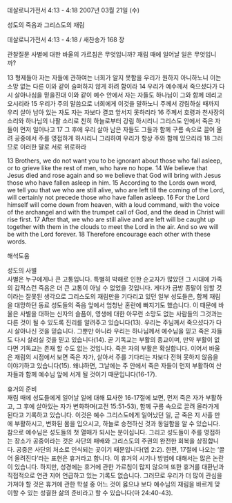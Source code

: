 데살로니가전서 4:13 - 4:18 
2007년 03월 21일 (수)

성도의 죽음과 그리스도의 재림



데살로니가전서 4:13 - 4:18 / 새찬송가 168 장


관찰질문
사별에 대한 바울의 가르침은 무엇입니까?
재림 때에 일어날 일은 무엇입니까?

13 형제들아 자는 자들에 관하여는 너희가 알지 못함을 우리가 원하지 아니하노니 이는 소망 없는 다른 이와 같이 슬퍼하지 않게 하려 함이라 14 우리가 예수께서 죽으셨다가 다시 살아나심을 믿을진대 이와 같이 예수 안에서 자는 자들도 하나님이 그와 함께 데리고 오시리라 
15 우리가 주의 말씀으로 너희에게 이것을 말하노니 주께서 강림하실 때까지 우리 살아 남아 있는 자도 자는 자보다 결코 앞서지 못하리라 16 주께서 호령과 천사장의 소리와 하나님의 나팔 소리로 친히 하늘로부터 강림 하시리니 그리스도 안에서 죽은 자들이 먼저 일어나고 17 그 후에 우리 살아 남은 자들도 그들과 함께 구름 속으로 끌어 올려 공중에서 주를 영접하게 하시리니 그리하여 우리가 항상 주와 함께 있으리라 18 그러므로 이러한 말로 서로 위로하라 

13 Brothers, we do not want you to be ignorant about those who fall asleep, or to grieve like the rest of men, who have no hope. 14 We believe that Jesus died and rose again and so we believe that God will bring with Jesus those who have fallen asleep in him. 15 According to the Lords own word, we tell you that we who are still alive, who are left till the coming of the Lord, will certainly not precede those who have fallen asleep. 16 For the Lord himself will come down from heaven, with a loud command, with the voice of the archangel and with the trumpet call of God, and the dead in Christ will rise first. 17 After that, we who are still alive and are left will be caught up together with them in the clouds to meet the Lord in the air. And so we will be with the Lord forever. 18 Therefore encourage each other with these words.

해석도움





성도의 사별  
사별은 누구에게나 큰 고통입니다. 특별히 박해로 인한 순교자가 많았던 그 시대에 가족의 갑작스런 죽음은 더 큰 고통이 아닐 수 없었을 것입니다. 게다가 금방 종말이 임할 것이라는 잘못된 생각으로 그리스도의 재림만을 기다리고 있던 일부 성도들은, 함께 재림을 대망하던 동료 성도들의 죽음 앞에서 엄청난 혼란에 빠지기도 했습니다. 이 때문에 바울은 사별을 대하는 신자의 슬픔이, 영생에 대한 아무런 소망도 없는 사람들의 그것과는 다른 것이 될 수 있도록 진리를 알려주고 있습니다(13). 우리는 주님께서 죽으셨다가 다시 살아나신 것을 믿습니다. 그뿐만 아니라 우리는 하나님께서 예수님을 믿고 죽은 자들도 다시 살리실 것을 믿고 있습니다(14). 곧 기독교는 부활의 종교이며, 만약 부활이 없다면 기독교는 존재 할 수도 없는 것입니다. 죽은 자의 부활은 확실합니다. 이어서 바울은 재림의 시점에서 보면 죽은 자가, 살아서 주를 기다리는 자보다 전혀 못하지 않음을 이야기하고 있습니다(15). 왜냐하면, 그날에는 주 안에서 죽은 자들이 먼저 부활하여 산 자들과 함께 예수님 앞에 서게 될 것이기 때문입니다(16-17). 

휴거의 준비  
재림 때에 성도들에게 일어날 일에 대해 묘사한 16-17절에 보면, 먼저 죽은 자가 부활하고, 그 후에 살아있는 자가 변화하며(고전 15:51-53), 함께 구름 속으로 끌려 올라가게 된다고 기록하고 있습니다. 이것은 예수 그리스도에게 일어났던 일, 곧 죽은 지 사흘 만에 부활하시고, 변화된 몸을 입으시고, 하늘로 승천하신 것과 동일함을 알 수 있습니다. 참으로 예수님은 성도들의 첫 열매가 되시는 분이십니다. 그리고 성도들이 주를 영접하는 장소가 공중이라는 것은 사단의 패배와 그리스도의 주권의 완전한 회복을 상징합니다. 공중은 사단의 처소로 인식되는 곳이기 때문입니다(엡 2:2). 한편, 17절에 나오는 ‘끌어 올려진다’라는 표현은 휴거라고 합니다. 이 휴거의 시기나 방법에 대해서는 많은 논란이 있습니다. 하지만, 성경에는 휴거에 관한 가르침이 많지 않으며 또한 휴거를 대환난과 직접적으로 연관 지어 언급하고 있는 기록도 없습니다. 그러므로 우리가 더 많이 관심을 가져야 할 것은 휴거에 관한 학설 중 어느 것이 옳으냐 보다 예수님의 재림을 바르게 맞이할 수 있는 성결한 삶의 준비라고 할 수 있습니다(마 24:40-43).